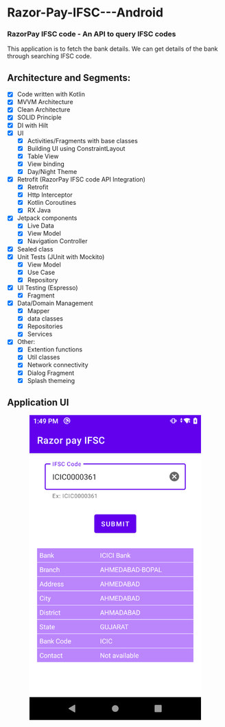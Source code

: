 # Razor-Pay-IFSC---Android
### RazorPay IFSC code - An API to query IFSC codes

This application is to fetch the bank details. 
We can get details of the bank through searching IFSC code.

## Architecture and Segments:

- [X] Code written with Kotlin
- [X] MVVM Architecture  
- [X] Clean Architecture
- [X] SOLID Principle
- [X] DI with Hilt
- [X] UI
    - [X] Activities/Fragments with base classes
    - [X] Building UI using ConstraintLayout
    - [X] Table View
    - [X] View binding
    - [X] Day/Night Theme
- [X] Retrofit (RazorPay IFSC code API Integration)
    - [X] Retrofit
    - [X] Http Interceptor
    - [X] Kotlin Coroutines
    - [X] RX Java
- [X] Jetpack components
    - [X] Live Data
    - [X] View Model
    - [X] Navigation Controller
- [X] Sealed class
- [X] Unit Tests (JUnit with Mockito)
    - [X] View Model
    - [X] Use Case
    - [X] Repository
- [X] UI Testing (Espresso)
    - [X] Fragment
- [X] Data/Domain Management
    - [X] Mapper
    - [X] data classes
    - [X] Repositories
    - [X] Services
- [X] Other:
    - [X] Extention functions
    - [X] Util classes
    - [X] Network connectivity
    - [X] Dialog Fragment
    - [X] Splash themeing

## Application UI

<div align="center">
    <img src="https://raw.githubusercontent.com/ShaktiSubhraPSwain/Razor-Pay-IFSC---Android/main/screenshots/razorpay_ifsc.png" width = "400"/> 
</div>

